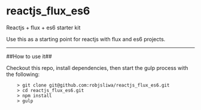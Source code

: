 # reactjs_flux_es6
Reactjs + flux + es6 starter kit

Use this as a starting point for reactjs with flux and es6 projects.

---

##How to use it##

Checkout this repo, install dependencies, then start the gulp process with the following:

```
	> git clone git@github.com:robjsliwa/reactjs_flux_es6.git
	> cd reactjs_flux_es6.git
	> npm install
	> gulp
```
